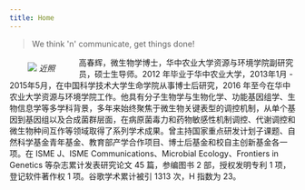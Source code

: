 ```yaml
---
title: Home
---
```




<div class="quote-right">

> We think 'n' communicate, get things done!

</div>

<div style="float:left;margin-right:10px;text-align:center;">
<p style="margin-top:10px;margin-bottom:0px;width:8em;"> 
<img src="https://vnote-1251564393.cos.ap-chengdu.myqcloud.com/gaoch-medium.jpg" />
<i>近照</i>
</p>
</div>


高春辉，微生物学博士，华中农业大学资源与环境学院副研究员，硕士生导师。2012 年毕业于华中农业大学，2013年1月 - 2015年5月，在中国科学技术大学生命学院从事博士后研究，2016 年至今在华中农业大学资源与环境学院工作。他具有分子生物学与生物化学、功能基因组学、生物信息学等多学科背景，多年来始终聚焦于微生物关键表型的调控机制，从单个基因到基因组以及合成菌群层面，在病原菌毒力和药物敏感性机制调控、代谢调控和微生物种间互作等领域取得了系列学术成果。曾主持国家重点研发计划子课题、自然科学基金青年基金、教育部产学合作项目、博士后基金和校自主创新基金各一项。在 ISME J、ISME Communications、Microbial Ecology、Frontiers in Genetics 等杂志累计发表研究论文 45 篇，参编图书 2 部，授权发明专利 1 项，登记软件著作权 1 项。谷歌学术累计被引 1313 次，H 指数为 23。
